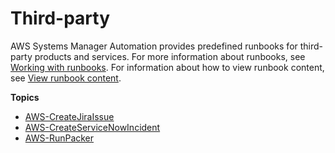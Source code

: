 # Third\-party<a name="automation-ref-third-party"></a>

AWS Systems Manager Automation provides predefined runbooks for third\-party products and services\. For more information about runbooks, see [Working with runbooks](automation-documents.md)\. For information about how to view runbook content, see [View runbook content](automation-documents-reference.md#view-automation-json)\.

**Topics**
+ [AWS\-CreateJiraIssue](automation-aws-createjiraissue.md)
+ [AWS\-CreateServiceNowIncident](automation-aws-createservicenowincident.md)
+ [AWS\-RunPacker](automation-aws-runpacker.md)